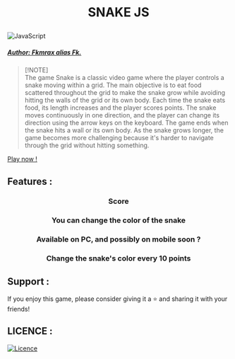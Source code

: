 # <p align="center">SNAKE JS</p>
![JavaScript](https://img.shields.io/badge/javascript-%23323330.svg?style=for-the-badge&logo=javascript&logoColor=%23F7DF1E) 

##### [Author: Fkmrax alias Fk.](https://github.com/Fkmraxx)

> [!NOTE]\
> The game Snake is a classic video game where the player controls a snake moving within a grid. The main objective is to eat food scattered throughout the grid to make the snake grow while avoiding hitting the walls of the grid or its own body. Each time the snake eats food, its length increases and the player scores points. The snake moves continuously in one direction, and the player can change its direction using the arrow keys on the keyboard. The game ends when the snake hits a wall or its own body. As the snake grows longer, the game becomes more challenging because it's harder to navigate through the grid without hitting something.

[Play now !](https://fkmraxx.github.io/Snake-JS/) 

## Features : 

### <p align="center">Score</p>
### <p align="center">You can change the color of the snake </p>
### <p align="center">Available on PC, and possibly on mobile soon ?</p>
### <p align="center">Change the snake's color every 10 points</p>


## Support : 

If you enjoy this game, please consider giving it a ⭐ and sharing it with your friends!

## LICENCE :

[![Licence](https://img.shields.io/github/license/Ileriayo/markdown-badges?style=for-the-badge)](./LICENSE) 
